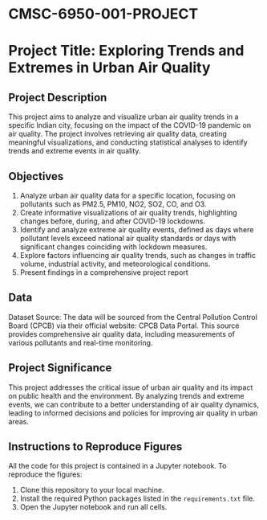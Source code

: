 # CMSC-6950-001-PROJECT

# Project Title:  Exploring Trends and Extremes in Urban Air Quality

## Project Description
This project aims to analyze and visualize urban air quality trends in a specific Indian city, focusing on the impact of the COVID-19 pandemic on air quality. The project involves retrieving air quality data, creating meaningful visualizations, and conducting statistical analyses to identify trends and extreme events in air quality.

## Objectives
1. Analyze urban air quality data for a specific location, focusing on pollutants such as PM2.5, PM10, NO2, SO2, CO, and O3.
2. Create informative visualizations of air quality trends, highlighting changes before, during, and after COVID-19 lockdowns.
3. Identify and analyze extreme air quality events, defined as days where pollutant levels exceed national air quality standards or days with significant changes coinciding with lockdown measures.
4. Explore factors influencing air quality trends, such as changes in traffic volume, industrial activity, and meteorological conditions.
5. Present findings in a comprehensive project report

## Data
Dataset Source: The data will be sourced from the Central Pollution Control Board (CPCB) via their official website: CPCB Data Portal. This source provides comprehensive air quality data, including measurements of various pollutants and real-time monitoring.

## Project Significance
This project addresses the critical issue of urban air quality and its impact on public health and the environment. By analyzing trends and extreme events, we can contribute to a better understanding of air quality dynamics, leading to informed decisions and policies for improving air quality in urban areas.

## Instructions to Reproduce Figures
All the code for this project is contained in a Jupyter notebook. To reproduce the figures:

1. Clone this repository to your local machine.
2. Install the required Python packages listed in the `requirements.txt` file.
3. Open the Jupyter notebook and run all cells.


